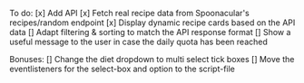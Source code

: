 To do:
[x] Add API
[x] Fetch real recipe data from Spoonacular's recipes/random endpoint
[x] Display dynamic recipe cards based on the API data
[] Adapt filtering & sorting to match the API response format
[] Show a useful message to the user in case the daily quota has been reached

Bonuses:
[] Change the diet dropdown to multi select tick boxes
[] Move the eventlisteners for the select-box and option to the script-file
